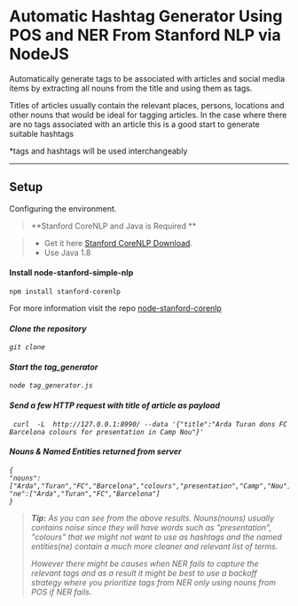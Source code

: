 Automatic Hashtag Generator Using  POS and NER From Stanford NLP  via NodeJS
===================

Automatically generate tags to be associated with articles and social media items by extracting all nouns from the title and using them as tags. 

Titles of articles usually contain the relevant places, persons, locations and other nouns that would be ideal for tagging articles. In the case where there are no tags associated with an article this is a good start to generate suitable hashtags

*tags and hashtags will be used interchangeably 

----------
Setup
-------------
Configuring the environment.

> **Stanford CoreNLP and Java is Required ** 

> - Get it here [Stanford CoreNLP Download](http://nlp.stanford.edu/software/stanford-corenlp-full-2014-06-16.zip).
> - Use Java 1.8


#### <i class="icon-file"></i> Install node-stanford-simple-nlp

    npm install stanford-corenlp

For more information visit the repo [node-stanford-corenlp](https://github.com/hiteshjoshi/node-stanford-corenlp)

#### <i class="icon-file"> Clone the repository

    git clone 


#### <i class="icon-file"> Start the tag_generator

    node tag_generator.js

#### <i class="icon-file"> Send a few HTTP request with  title of article as  payload

     curl  -L  http://127.0.0.1:8990/ --data '{"title":"Arda Turan dons FC Barcelona colours for presentation in Camp Nou"}'
     

#### <i class="icon-file"> Nouns & Named Entities returned from server
   ```
{
"nouns":["Arda","Turan","FC","Barcelona","colours","presentation","Camp","Nou"],
"ne":["Arda","Turan","FC","Barcelona"]
}
```


> **Tip:** As you can see from the above results. Nouns(nouns) usually contains noise since they will have words such as "presentation", "colours" that we might not want to use as hashtags and the named entities(ne) contain a much more cleaner and relevant list of terms.
> 
> However there might be causes when NER fails to capture the relevant tags and as a result it might be best to use a backoff strategy where you prioritize tags from NER  only using nouns from POS if NER fails. 

